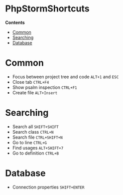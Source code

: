 # PhpStormShortcuts
**Contents**
- [Common](#Common)
- [Searching](#Searching)
- [Database](#Database)

# Common

  - Focus between project tree and code `ALT+1` and `ESC`
  - Close tab `CTRL+F4`
  - Show psalm inspection `CTRL+F1`
  - Create file `ALT+Insert`

# Searching

  - Search all `SHIFT+SHIFT`
  - Search class `CTRL+N`
  - Search file `CTRL+SHIFT+N`
  - Go to line `CTRL+G`
  - Find usages `ALT+SHIFT+7`
  - Go to definition `CTRL+B`

# Database

  - Connection properties `SHIFT+ENTER`
